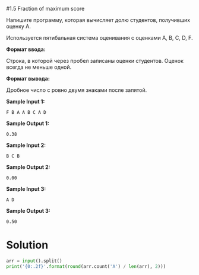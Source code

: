 #1.5 Fraction of maximum score

Напишите программу, которая вычисляет долю студентов, получивших оценку A.

Используется пятибальная система оценивания с оценками A, B, C, D, F.

**Формат ввода:**

Строка, в которой через пробел записаны оценки студентов. Оценок всегда не меньше одной.

**Формат вывода:**

Дробное число с ровно двумя знаками после запятой.

**Sample Input 1:**

```
F B A A B C A D
```

**Sample Output 1:**

```
0.38
```

**Sample Input 2:**

```
B C B
```

**Sample Output 2:**

```
0.00
```

**Sample Input 3:**

```
A D
```

**Sample Output 3:**

```
0.50
```

# Solution

```python
arr = input().split()
print('{0:.2f}'.format(round(arr.count('A') / len(arr), 2)))
```
